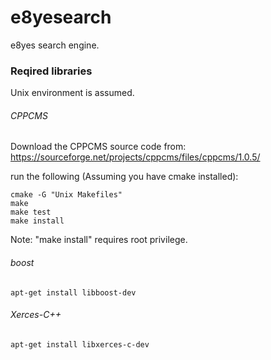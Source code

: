 # e8yesearch
e8yes search engine.

### Reqired libraries
Unix environment is assumed.

###### CPPCMS
Download the CPPCMS source code from:
https://sourceforge.net/projects/cppcms/files/cppcms/1.0.5/

run the following (Assuming you have cmake installed):
```
cmake -G "Unix Makefiles"
make
make test
make install
```

Note: "make install" requires root privilege.

###### boost
```
apt-get install libboost-dev
```

###### Xerces-C++
```
apt-get install libxerces-c-dev
```
